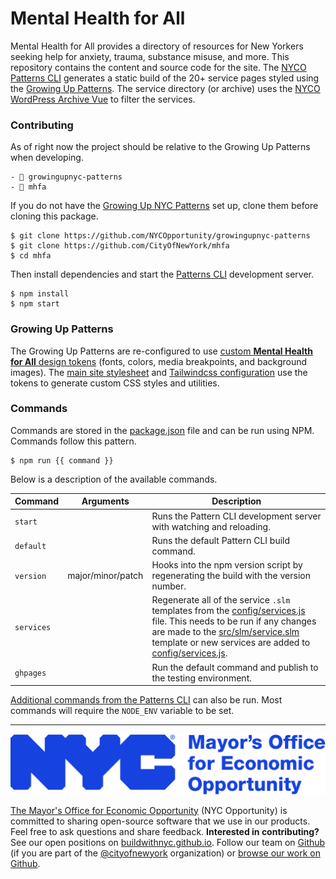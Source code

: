 # Mental Health for All

Mental Health for All provides a directory of resources for New Yorkers seeking help for anxiety, trauma, substance misuse, and more. This repository contains the content and source code for the site. The [NYCO Patterns CLI](https://github.com/CityOfNewYork/patterns-cli) generates a static build of the 20+ service pages styled using the [Growing Up Patterns](https://github.com/NYCOpportunity/growingupnyc-patterns). The service directory (or archive) uses the [NYCO WordPress Archive Vue](https://github.com/CityOfNewYork/nyco-wp-archive-vue/) to filter the services.

### Contributing

As of right now the project should be relative to the Growing Up Patterns when developing.

```
- 📁 growingupnyc-patterns
- 📁 mhfa
```

If you do not have the [Growing Up NYC Patterns](https://github.com/NYCOpportunity/growingupnyc-patterns) set up, clone them before cloning this package.

```shell
$ git clone https://github.com/NYCOpportunity/growingupnyc-patterns
$ git clone https://github.com/CityOfNewYork/mhfa
$ cd mhfa
```

Then install dependencies and start the [Patterns CLI](https://github.com/CityOfNewYork/patterns-cli) development server.

```shell
$ npm install
$ npm start
```

### Growing Up Patterns

The Growing Up Patterns are re-configured to use [custom **Mental Health for All** design tokens](config/tokens.js) (fonts, colors, media breakpoints, and background images). The [main site stylesheet](src/scss/_site.scss) and [Tailwindcss configuration](config/tailwindcss.js) use the tokens to generate custom CSS styles and utilities.

### Commands

Commands are stored in the [package.json](package.json) file and can be run using NPM. Commands follow this pattern.

```shell
$ npm run {{ command }}
```

Below is a description of the available commands.

Command    | Arguments         | Description
-----------|-------------------|-
`start`    |                   | Runs the Pattern CLI development server with watching and reloading.
`default`  |                   | Runs the default Pattern CLI build command.
`version`  | major/minor/patch | Hooks into the npm version script by regenerating the build with the version number.
`services` |                   | Regenerate all of the service `.slm` templates from the [config/services.js](config/services.js) file. This needs to be run if any changes are made to the [src/slm/service.slm](src/slm/service.slm) template or new services are added to [config/services.js](config/services.js).
`ghpages`  |                   | Run the default command and publish to the testing environment.

[Additional commands from the Patterns CLI](https://github.com/CityOfNewYork/patterns-cli#commands) can also be run. Most commands will require the `NODE_ENV` variable to be set.

---

![The Mayor's Office for Economic Opportunity](NYCMOEO_SecondaryBlue256px.svg)

[The Mayor's Office for Economic Opportunity](http://nyc.gov/opportunity) (NYC Opportunity) is committed to sharing open-source software that we use in our products. Feel free to ask questions and share feedback. **Interested in contributing?** See our open positions on [buildwithnyc.github.io](http://buildwithnyc.github.io/). Follow our team on [Github](https://github.com/orgs/CityOfNewYork/teams/nycopportunity) (if you are part of the [@cityofnewyork](https://github.com/CityOfNewYork/) organization) or [browse our work on Github](https://github.com/search?q=nycopportunity).